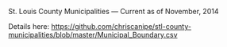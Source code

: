 St. Louis County Municipalities — Current as of November, 2014

Details here: https://github.com/chriscanipe/stl-county-municipalities/blob/master/Municipal_Boundary.csv
